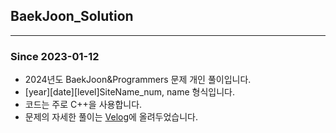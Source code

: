 ## BaekJoon_Solution

<hr>

### Since 2023-01-12
- 2024년도 BaekJoon&Programmers 문제 개인 풀이입니다.
- [year][date][level]SiteName_num, name 형식입니다.
- 코드는 주로 C++을 사용합니다.
- 문제의 자세한 풀이는 [Velog](https://velog.io/@realtone/posts)에 올려두었습니다.
